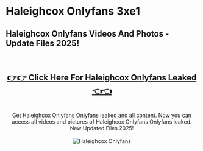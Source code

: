 # Haleighcox Onlyfans 3xe1

<h2>Haleighcox Onlyfans Videos And Photos - Update Files 2025!</h2>
<br>
<div align="center">
<h2><a href="https://213.232.235.80/live/video.php?q=haleighcox-onlyfans" rel="nofollow">👉👉 Click Here For Haleighcox Onlyfans Leaked 👈👈</a></h2>

<br>
Get Haleighcox Onlyfans Onlyfans leaked and all content. Now you can access all videos and pictures of Haleighcox Onlyfans Onlyfans leaked. New Updated Files 2025!
<br>
<br>
<a href="https://213.232.235.80/live/video.php?q=haleighcox-onlyfans" rel="nofollow" data-target="animated-image.originalLink"><img src="https://i.imgur.com/dJHk4Zq.gif" alt="Haleighcox Onlyfans" style="max-width: 100%; display: inline-block;" data-target="animated-image.originalImage"></a>
</div>
<br>